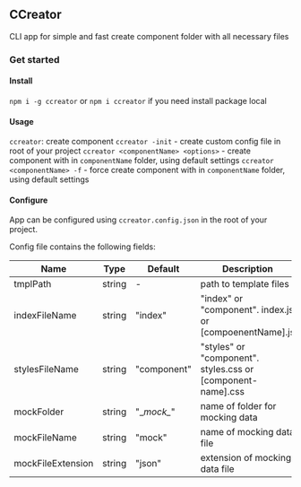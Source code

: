 ## CCreator

CLI app for simple and fast create component folder with all necessary files

### Get started
#### Install

`npm i -g ccreator` or `npm i ccreator` if you need install package local

#### Usage

`ccreator`: create component
`ccreator -init` - create custom config file in root of your project
`ccreator <componentName> <options>` - create component with in `componentName` folder, using default settings
`ccreator <componentName> -f` - force create component with in `componentName` folder, using default settings

#### Configure
App can be configured using `ccreator.config.json` in the root of your project.

Config file contains the following fields: 

|  Name | Type  | Default  | Description  |
| ------------ | ------------ | ------------ | ------------ |
| tmplPath  | string  | - | path to template files  |
| indexFileName | string  | "index"  |  "index" or "component". index.js or [compoenentName].js |
| stylesFileName | string  | "component"  | "styles" or "component". styles.css or [component-name].css  |
| mockFolder | string  | "\__mock\__"  | name of folder for mocking data  |
| mockFileName |  string | "mock"  | name of mocking data file  |
| mockFileExtension | string  | "json" | extension of mocking data file  |